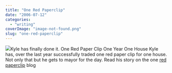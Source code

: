```yaml
---
title: "One Red Paperclip"
date: "2006-07-12"
categories: 
  - "writing"
coverImage: "image-not-found.png"
slug: "one-red-paperclip"
---
```


[![](images/186598669_1199a09f46_m.jpg)](http://flickr.com/photos/36002228@N00/186598669 "DSC_1130")Kyle has finally done it. One Red Paper Clip One Year One House Kyle has, over the last year successfully traded one red paper clip for one house. Not only that but he gets to mayor for the day. Read his story on the one [red paperclip](http://oneredpaperclip.blogspot.com/) blog
